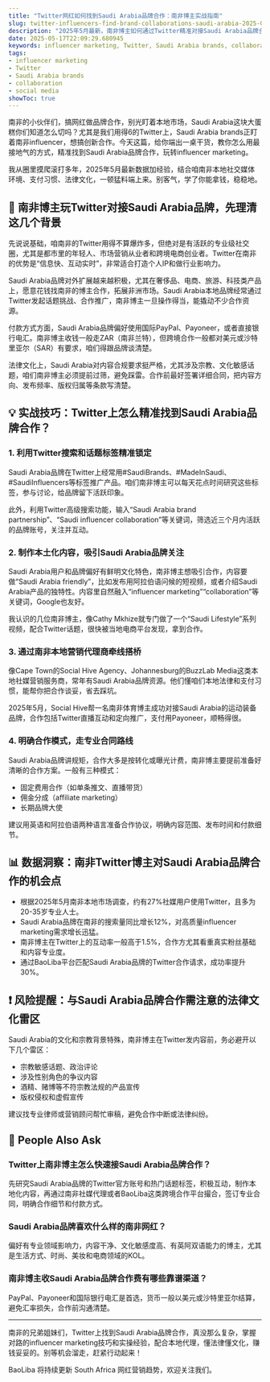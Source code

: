 ```yaml
---
title: "Twitter网红如何找到Saudi Arabia品牌合作：南非博主实战指南"
slug: twitter-influencers-find-brand-collaborations-saudi-arabia-2025-05-17
description: "2025年5月最新，南非博主如何通过Twitter精准对接Saudi Arabia品牌合作，实现跨境变现。实用的influencer marketing策略、社交媒体玩法和本地支付方式全解析。"
date: 2025-05-17T22:09:29.680945
keywords: influencer marketing, Twitter, Saudi Arabia brands, collaboration, social media
tags:
- influencer marketing
- Twitter
- Saudi Arabia brands
- collaboration
- social media
showToc: true
---
```


南非的小伙伴们，搞网红做品牌合作，别光盯着本地市场，Saudi Arabia这块大蛋糕你们知道怎么切吗？尤其是我们用得6的Twitter上，Saudi Arabia brands正盯着南非influencer，想搞创新合作。今天这篇，给你端出一桌干货，教你怎么用最接地气的方式，精准找到Saudi Arabia品牌合作，玩转influencer marketing。

我从圈里摸爬滚打多年，2025年5月最新数据加经验，结合咱南非本地社交媒体环境、支付习惯、法律文化，一顿猛料端上来。别客气，学了你能拿钱，稳稳地。

## 📢 南非博主玩Twitter对接Saudi Arabia品牌，先理清这几个背景

先说说基础，咱南非的Twitter用得不算爆炸多，但绝对是有活跃的专业级社交圈，尤其是都市里的年轻人、市场营销从业者和跨境电商创业者。Twitter在南非的优势是“信息快、互动实时”，非常适合打造个人IP和做行业影响力。

Saudi Arabia品牌对外扩展越来越积极，尤其在奢侈品、电商、旅游、科技类产品上，愿意花钱找南非的博主合作，拓展非洲市场。Saudi Arabia本地品牌经常通过Twitter发起话题挑战、合作推广，南非博主一旦操作得当，能撬动不少合作资源。

付款方式方面，Saudi Arabia品牌偏好使用国际PayPal、Payoneer，或者直接银行电汇。南非博主收钱一般走ZAR（南非兰特），但跨境合作一般都对美元或沙特里亚尔（SAR）有要求，咱们得跟品牌谈清楚。

法律文化上，Saudi Arabia对内容合规要求挺严格，尤其涉及宗教、文化敏感话题，咱们南非博主必须提前过筛，避免踩雷。合作前最好签署详细合同，把内容方向、发布频率、版权归属等条款写清楚。

## 💡 实战技巧：Twitter上怎么精准找到Saudi Arabia品牌合作？

### 1. 利用Twitter搜索和话题标签精准锁定

Saudi Arabia品牌在Twitter上经常用#SaudiBrands、#MadeInSaudi、#SaudiInfluencers等标签推广产品。咱们南非博主可以每天花点时间研究这些标签，参与讨论，给品牌留下活跃印象。

此外，利用Twitter高级搜索功能，输入“Saudi Arabia brand partnership”、“Saudi influencer collaboration”等关键词，筛选近三个月内活跃的品牌账号，关注并互动。

### 2. 制作本土化内容，吸引Saudi Arabia品牌关注

Saudi Arabia用户和品牌偏好有鲜明文化特色，南非博主想吸引合作，内容要做“Saudi Arabia friendly”，比如发布用阿拉伯语问候的短视频，或者介绍Saudi Arabia产品的独特性。内容里自然融入“influencer marketing”“collaboration”等关键词，Google也友好。

我认识的几位南非博主，像Cathy Mkhize就专门做了一个“Saudi Lifestyle”系列视频，配合Twitter话题，很快被当地电商平台发现，拿到合作。

### 3. 通过南非本地营销代理商牵线搭桥

像Cape Town的Social Hive Agency、Johannesburg的BuzzLab Media这类本地社媒营销服务商，常年有Saudi Arabia品牌资源。他们懂咱们本地法律和支付习惯，能帮你把合作谈妥，省去踩坑。

2025年5月，Social Hive帮一名南非体育博主成功对接Saudi Arabia的运动装备品牌，合作包括Twitter直播互动和定向推广，支付用Payoneer，顺畅得很。

### 4. 明确合作模式，走专业合同路线

Saudi Arabia品牌讲规矩，合作大多是按转化或曝光计费，南非博主要提前准备好清晰的合作方案。一般有三种模式：

- 固定费用合作（如单条推文、直播带货）
- 佣金分成（affiliate marketing）
- 长期品牌大使

建议用英语和阿拉伯语两种语言准备合作协议，明确内容范围、发布时间和付款细节。

## 📊 数据洞察：南非Twitter博主对Saudi Arabia品牌合作的机会点

- 根据2025年5月南非本地市场调查，约有27%社媒用户使用Twitter，且多为20-35岁专业人士。
- Saudi Arabia品牌在南非的搜索量同比增长12%，对高质量influencer marketing需求增长迅猛。
- 南非博主在Twitter上的互动率一般高于1.5%，合作方尤其看重真实粉丝基础和内容专业度。
- 通过BaoLiba平台匹配Saudi Arabia品牌的Twitter合作请求，成功率提升30%。

## ❗ 风险提醒：与Saudi Arabia品牌合作需注意的法律文化雷区

Saudi Arabia的文化和宗教背景特殊，南非博主在Twitter发内容前，务必避开以下几个雷区：

- 宗教敏感话题、政治评论
- 涉及性别角色的争议内容
- 酒精、赌博等不符宗教法规的产品宣传
- 版权侵权和虚假宣传

建议找专业律师或营销顾问帮忙审稿，避免合作中断或法律纠纷。

## 🧐 People Also Ask

### Twitter上南非博主怎么快速接Saudi Arabia品牌合作？

先研究Saudi Arabia品牌的Twitter官方账号和热门话题标签，积极互动，制作本地化内容，再通过南非社媒代理或者BaoLiba这类跨境合作平台撮合，签订专业合同，明确合作细节和付款方式。

### Saudi Arabia品牌喜欢什么样的南非网红？

偏好有专业领域影响力，内容干净、文化敏感度高、有英阿双语能力的博主，尤其是生活方式、时尚、美妆和电商领域的KOL。

### 南非博主收Saudi Arabia品牌合作费有哪些靠谱渠道？

PayPal、Payoneer和国际银行电汇是首选，货币一般以美元或沙特里亚尔结算，避免汇率损失，合作前沟通清楚。

---

南非的兄弟姐妹们，Twitter上找到Saudi Arabia品牌合作，真没那么复杂，掌握对路的influencer marketing技巧和实操经验，配合本地代理，懂法律懂文化，赚钱妥妥的。别等机会溜走，赶紧行动起来！

BaoLiba 将持续更新 South Africa 网红营销趋势，欢迎关注我们。